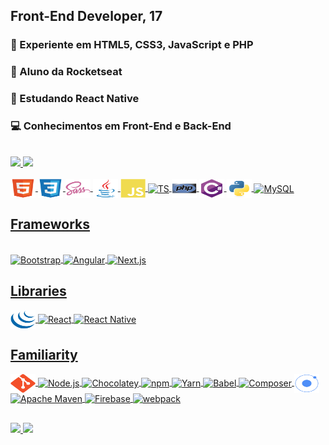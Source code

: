 ## Front-End Developer, 17

### 🧠 Experiente em HTML5, CSS3, JavaScript e PHP<br>
### 💜 Aluno da Rocketseat<br>
### 🚀 Estudando React Native<br>
### 💻 Conhecimentos em Front-End e Back-End <br>
<br>

<div>
  <a href="https://github.com/Coastony">
  <img height="160em" src="https://github-readme-stats.vercel.app/api?username=Coastony&show_icons=true&theme=dracula&include_all_comits=true&count_private=true"/>
  <img height="160em" src="https://github-readme-stats.vercel.app/api/top-langs/?username=Coastony&layout=compact&langs_count=16&theme=dracula"/>
</div>
  
<div style="display: inline_block"><br>
   <img align="center" title="HTML5" alt="HTML5" height="30" width="40" src="https://raw.githubusercontent.com/devicons/devicon/master/icons/html5/html5-original.svg"/>
   <img align="center" title="CSS3" alt="CSS3" height="30" width="40" src="https://raw.githubusercontent.com/devicons/devicon/master/icons/css3/css3-original.svg"/>
   <img align="center" title="Syntactically Awesome Style Sheets" alt="Sass" height="30" width="40" src="https://raw.githubusercontent.com/devicons/devicon/master/icons/sass/sass-original.svg"/>
   <img align="center" title="Java" alt="Java" height="30" width="40" src="https://raw.githubusercontent.com/devicons/devicon/master/icons/java/java-original.svg"/>
   <img align="center" title="JavaScript" alt="JS" height="30" width="40" src="https://raw.githubusercontent.com/devicons/devicon/master/icons/javascript/javascript-plain.svg"/>
   <img align="center" title="TypeScript" alt="TS" height="30" width="40" src="https://cdn.jsdelivr.net/gh/devicons/devicon/icons/typescript/typescript-original.svg"/>
   <img align="center" title="PHP" alt="PHP" height="30" width="40" src="https://raw.githubusercontent.com/devicons/devicon/master/icons/php/php-original.svg"/>
   <img align="center" title="C Sharp" alt="C Sharp" height="30" width="40" src="https://raw.githubusercontent.com/devicons/devicon/master/icons/csharp/csharp-original.svg"/>
   <img align="center" title="Python" alt="Python" height="30" width="40" src="https://raw.githubusercontent.com/devicons/devicon/master/icons/python/python-original.svg"/>
   <img align="center" title="MySQL" alt="MySQL" height="30" width="40" src="https://cdn.jsdelivr.net/gh/devicons/devicon/icons/mysql/mysql-original-wordmark.svg"/>
  
## Frameworks
  
<div style="display: inline_block"><br>
   <img align="center" title="Bootstrap" alt="Bootstrap" height="30" width="40" src="https://cdn.jsdelivr.net/gh/devicons/devicon/icons/bootstrap/bootstrap-plain.svg"/>
   <img align="center" title="Angular" alt="Angular" height="30" width="40" src="https://cdn.jsdelivr.net/gh/devicons/devicon/icons/angularjs/angularjs-original.svg"/>
   <img align="center" title="Next.js" alt="Next.js" height="30" width="40" src="https://cdn.jsdelivr.net/gh/devicons/devicon/icons/nextjs/nextjs-original-wordmark.svg"/>
</div>
  
## Libraries
 
<div>
  <img align="center" title="jQuery" alt="jQuery" height="30" width="40" src="https://raw.githubusercontent.com/devicons/devicon/master/icons/jquery/jquery-original.svg"/>
  <img align="center" title="React" alt="React" height="30" width="40" src="https://cdn.jsdelivr.net/gh/devicons/devicon/icons/react/react-original.svg"/>
  <img align="center" title="React Native" alt="React Native" height="30" width="40" src="https://cdn.jsdelivr.net/gh/devicons/devicon/icons/react/react-original.svg"/>
</div>
  
## Familiarity
 
<div>
  <img align="center" title="Git" alt="Git" height="30" width="40" src="https://raw.githubusercontent.com/devicons/devicon/master/icons/git/git-original.svg"/>
  <img align="center" title="Node.js" alt="Node.js" height="30" width="40" src="https://cdn.jsdelivr.net/gh/devicons/devicon/icons/nodejs/nodejs-original.svg"/>
  <img align="center" title="Chocolatey" alt="Chocolatey" height="30" width="40" src="https://upload.wikimedia.org/wikipedia/commons/b/b0/Chocolatey_icon.png"/>
  <img align="center" title="npm" alt="npm" height="30" width="40" src="https://cdn.jsdelivr.net/gh/devicons/devicon/icons/npm/npm-original-wordmark.svg"/>
  <img align="center" title="Yarn" alt="Yarn" height="30" width="40" src="https://cdn.jsdelivr.net/gh/devicons/devicon/icons/yarn/yarn-original.svg"/>
  <img align="center" title="Babel" alt="Babel" height="30" width="40" src="https://cdn.jsdelivr.net/gh/devicons/devicon/icons/babel/babel-original.svg"/>
  <img align="center" title="Composer" alt="Composer" height="30" width="40" src="https://cdn.jsdelivr.net/gh/devicons/devicon/icons/composer/composer-original.svg"/>
  <img align="center" title="IONIC" alt="IONIC" height="30" width="40" src="https://raw.githubusercontent.com/devicons/devicon/master/icons/ionic/ionic-original.svg"/>
  <img align="center" title="Apache Maven" alt="Apache Maven" height="30" width="40" src="https://cdn.jsdelivr.net/gh/devicons/devicon/icons/apache/apache-original.svg"/>
  <img align="center" title="Firebase" alt="Firebase" height="30" width="40" src="https://cdn.jsdelivr.net/gh/devicons/devicon/icons/firebase/firebase-plain.svg"/>
  <img align="center" title="webpack" alt="webpack" height="30" width="40" src="https://cdn.jsdelivr.net/gh/devicons/devicon/icons/webpack/webpack-original.svg"/>
</div>
  
##

<div>
  <a href="mailto:sergiobsantos8@gmail.com" target="_blank"><img src="https://img.shields.io/badge/Gmail-D14836?style=for-the-badge&logo=gmail&logoColor=white"/>
  <a href="https://www.linkedin.com/in/sergiobsantos" target="_blank"><img src="https://img.shields.io/badge/LinkedIn-0077B5?style=for-the-badge&logo=linkedin&logoColor=white"/>
  
</div>

